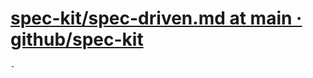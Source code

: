 # [spec-kit/spec-driven.md at main · github/spec-kit](https://github.com/github/spec-kit/blob/main/spec-driven.md)
	-